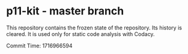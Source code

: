 # p11-kit - master branch

This repository contains the frozen state of the repository.
Its history is cleared. It is used only for static code
analysis with Codacy.

Commit Time: 1716966594